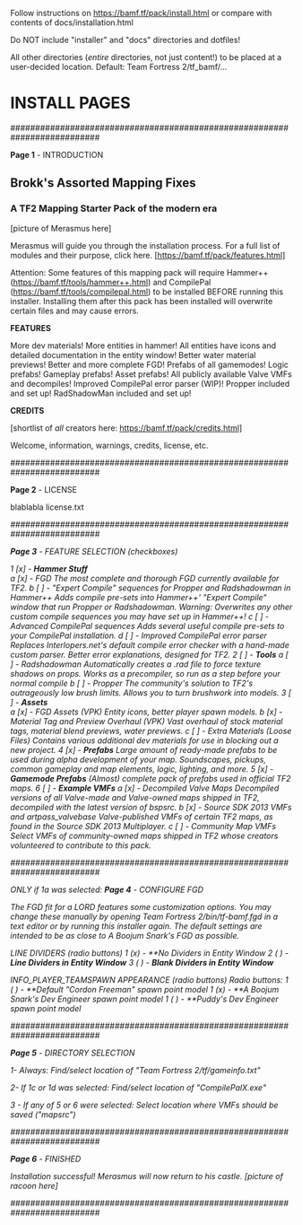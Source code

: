 Follow instructions on https://bamf.tf/pack/install.html or compare with contents of docs/installation.html

Do NOT include "installer" and "docs" directories and dotfiles!

All other directories (*entire* directories, not just content!) to be placed at a user-decided location. Default: Team Fortress 2/tf_bamf/...



# INSTALL PAGES

##########################################################################

**Page 1** - INTRODUCTION

## Brokk's Assorted Mapping Fixes
### A TF2 Mapping Starter Pack of the modern era

[picture of Merasmus here]

Merasmus will guide you through the installation process.
For a full list of modules and their purpose, click here. [https://bamf.tf/pack/features.html]

Attention: Some features of this mapping pack will require Hammer++ (https://bamf.tf/tools/hammer++.html) and CompilePal (https://bamf.tf/tools/compilepal.html) to be installed BEFORE running this installer. Installing them after this pack has been installed will overwrite certain files and may cause errors.

**FEATURES**

More dev materials!
More entities in hammer!
All entities have icons and detailed documentation in the entity window!
Better water material previews!
Better and more complete FGD!
Prefabs of all gamemodes!
Logic prefabs!
Gameplay prefabs!
Asset prefabs!
All publicly available Valve VMFs and decompiles!
Improved CompilePal error parser (WIP)!
Propper included and set up!
RadShadowMan included and set up!

**CREDITS**

[shortlist of _all_ creators here: https://bamf.tf/pack/credits.html]

Welcome, information, warnings, credits, license, etc.


<NEXT> <CANCEL>

##########################################################################

**Page 2** - LICENSE

blablabla license.txt


<BACK> <I HAVE READ AND UNDERSTOOD THE LICENSE> <CANCEL>

##########################################################################

**Page 3** - FEATURE SELECTION (checkboxes)

1 [x] - **Hammer Stuff**  
	a [x] - FGD
			The most complete and thorough FGD currently available for TF2.
	b [ ] - "Expert Compile" sequences for Propper and Radshadowman in Hammer++
			Adds compile pre-sets into Hammer++' "Expert Compile" window that run Propper or Radshadowman. Warning: Overwrites any other custom compile sequences you may have set up in Hammer++!
	c [ ] - Advanced CompilePal sequences
			Adds several useful compile pre-sets to your CompilePal installation.
	d [ ] - Improved CompilePal error parser
			Replaces Interlopers.net's default compile error checker with a hand-made custom parser. Better error explanations, designed for TF2.
2 [ ] - **Tools**
	a [ ] - Radshadowman
			Automatically creates a .rad file to force texture shadows on props. Works as a precompiler, so run as a step before your normal compile
	b [ ] - Propper
			The community's solution to TF2's outrageously low brush limits. Allows you to turn brushwork into models.
3 [ ] - **Assets**  
	a [x] - FGD Assets (VPK)
			Entity icons, better player spawn models.
	b [x] - Material Tag and Preview Overhaul (VPK)
			Vast overhaul of stock material tags, material blend previews, water previews.
	c [ ] - Extra Materials (Loose Files)
			Contains various additional dev materials for use in blocking out a new project.
4 [x] - **Prefabs**
			Large amount of ready-made prefabs to be used during alpha development of your map. Soundscapes, pickups, common gameplay and map elements, logic, lighting, and more.
5 [x] - **Gamemode Prefabs**
			(Almost) complete pack of prefabs used in official TF2 maps.
6 [ ] - **Example VMFs**
	a [x] - Decompiled Valve Maps
			Decompiled versions of all Valve-made and Valve-owned maps shipped in TF2, decompiled with the latest version of bspsrc.
	b [x] - Source SDK 2013 VMFs and artpass_valvebase
			Valve-published VMFs of certain TF2 maps, as found in the Source SDK 2013 Multiplayer.
	c [ ] - Community Map VMFs
			Select VMFs of community-owned maps shipped in TF2 whose creators volunteered to contribute to this pack.

##########################################################################

ONLY if 1a was selected: **Page 4** - CONFIGURE FGD

The FGD fit for a LORD features some customization options. You may change these manually by opening Team Fortress 2/bin/tf-bamf.fgd in a text editor or by running this installer again. The default settings are intended to be as close to A Boojum Snark's FGD as possible.

LINE DIVIDERS (radio buttons)
1 (x) - **No Dividers in Entity Window
2 ( ) - **Line Dividers in Entity Window**
3 ( ) - **Blank Dividers in Entity Window**

INFO_PLAYER_TEAMSPAWN APPEARANCE (radio buttons)
Radio buttons:
1 ( ) - **Default "Cordon Freeman" spawn point model
1 (x) - **A Boojum Snark's Dev Engineer spawn point model
1 ( ) - **Puddy's Dev Engineer spawn point model

##########################################################################

**Page 5** - DIRECTORY SELECTION

1- Always:
Find/select location of "Team Fortress 2/tf/gameinfo.txt"

2- If 1c or 1d was selected:
Find/select location of "CompilePalX.exe"

3 - If any of 5 or 6 were selected:
Select location where VMFs should be saved ("mapsrc")

##########################################################################

**Page 6** - FINISHED

Installation successful! Merasmus will now return to his castle. [picture of racoon here]

##########################################################################
